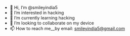 - 👋 Hi, I’m @smileyindia5
- 👀 I’m interested in hacking
- 🌱 I’m currently learning hacking
- 💞️ I’m looking to collaborate on my device
- 📫 How to reach me__by email: smileyindia5@gmail.com

<!---
smileyindia5/smileyindia5 is a ✨ special ✨ repository because its `README.md` (this file) appears on your GitHub profile.
You can click the Preview link to take a look at your changes.
--->
